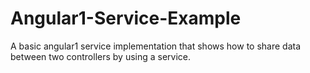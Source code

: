 # Angular1-Service-Example

A basic angular1 service implementation that shows how to share data between two controllers by using a service.
